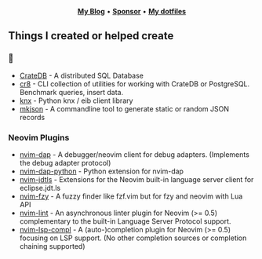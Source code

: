 <p align="center">
  <b><a href="https://zignar.net">My Blog</a></b>
  •
  <b><a href="https://github.com/sponsors/mfussenegger">Sponsor</a></b>
  •
  <b><a href="https://github.com/mfussenegger/dotfiles">My dotfiles</a></b>
</p>


## Things I created or helped create

### 🔩

- [CrateDB](https://github.com/crate/crate) - A distributed SQL Database
- [cr8](https://github.com/mfussenegger/cr8) - CLI collection of utilities for working with CrateDB or PostgreSQL. Benchmark queries, insert data.
- [knx](https://github.com/mfussenegger/knx) - Python knx / eib client library
- [mkjson](https://github.com/mfussenegger/mkjson) - A commandline tool to generate static or random JSON records

### Neovim Plugins

- [nvim-dap](https://github.com/mfussenegger/nvim-dap) - A debugger/neovim client for debug adapters. (Implements the debug adapter protocol)
- [nvim-dap-python](https://github.com/mfussenegger/nvim-dap-python) - Python extension for nvim-dap
- [nvim-jdtls](https://github.com/mfussenegger/nvim-jdtls) - Extensions for the Neovim built-in language server client for eclipse.jdt.ls
- [nvim-fzy](https://github.com/mfussenegger/nvim-fzy) - A fuzzy finder like fzf.vim but for fzy and neovim with Lua API 
- [nvim-lint](https://github.com/mfussenegger/nvim-lint) - An asynchronous linter plugin for Neovim (>= 0.5) complementary to the built-in Language Server Protocol support.
- [nvim-lsp-compl](https://github.com/mfussenegger/nvim-lsp-compl) - A (auto-)completion plugin for Neovim (>= 0.5) focusing on LSP support. (No other completion sources or completion chaining supported)
